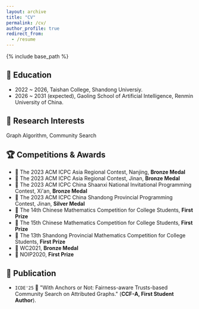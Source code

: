 ```yaml
---
layout: archive
title: "CV"
permalink: /cv/
author_profile: true
redirect_from:
  - /resume
---
```


{% include base_path %}

## 📖 Education
- 2022 ~ 2026, Taishan College, Shandong Universiy.
- 2026 ~ 2031 (expected), Gaoling School of Artificial Intelligence, Renmin University of China.

## 🔭 Research Interests
Graph Algorithm, Community Search

## 🏆 Competitions & Awards
- 🥉 The 2023 ACM ICPC Asia Regional Contest, Nanjing, **Bronze Medal**
- 🥉 The 2023 ACM ICPC Asia Regional Contest, Jinan, **Bronze Medal**
- 🥉 The 2023 ACM ICPC China Shaanxi National Invitational Programming Contest, Xi'an, **Bronze Medal**
- 🥈 The 2023 ACM ICPC China Shandong Provincial Programming Contest, Jinan, **Silver Medal**
- 🥇 The 14th Chinese Mathematics Competition for College Students, **First Prize**
- 🥇 The 15th Chinese Mathematics Competition for College Students, **First Prize**
- 🥇 The 13th Shandong Provincial Mathematics Competition for College Students, **First Prize**
- 🥉 WC2021, **Bronze Medal**
- 🥇 NOIP2020, **First Prize**

## 📝 Publication 

- `ICDE'25` 🎊 "With Anchors or Not: Fairness-aware Trusts-based Community Search on Attributed Graphs." (**CCF-A, First Student Author**).


